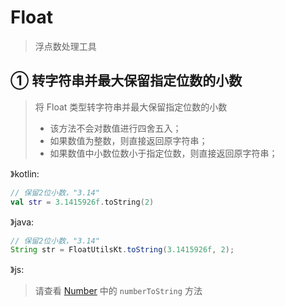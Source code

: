 # Float

> 浮点数处理工具

## ① 转字符串并最大保留指定位数的小数
> 将 Float 类型转字符串并最大保留指定位数的小数
> - 该方法不会对数值进行四舍五入；
> - 如果数值为整数，则直接返回原字符串；
> - 如果数值中小数位数小于指定位数，则直接返回原字符串；

》kotlin:
```kotlin
// 保留2位小数，"3.14"
val str = 3.1415926f.toString(2)
```
》java:
```java
// 保留2位小数，"3.14"
String str = FloatUtilsKt.toString(3.1415926f, 2);
```
》js:
> 请查看 [Number](./Number.md) 中的 `numberToString` 方法